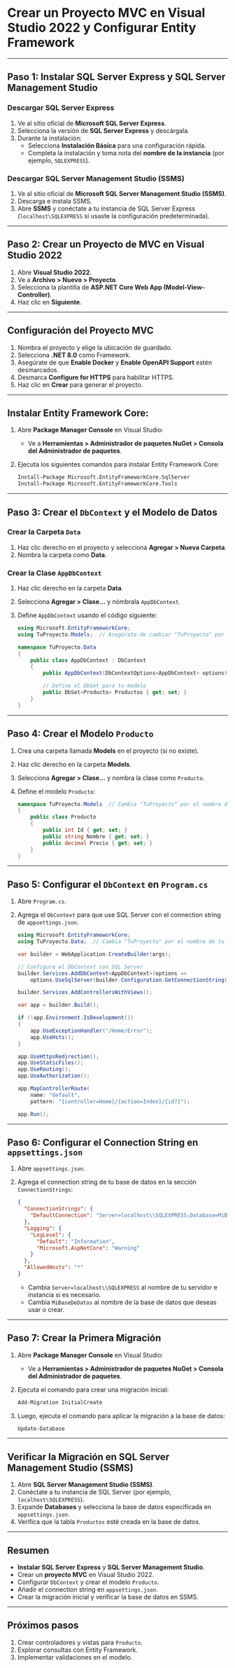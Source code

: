 <!-- Crear un Proyecto MVC en Visual Studio 2022 y Configurar Entity Framework -->
# Crear un Proyecto MVC en Visual Studio 2022 y Configurar Entity Framework

---

## Paso 1: Instalar SQL Server Express y SQL Server Management Studio

### Descargar SQL Server Express

1. Ve al sitio oficial de **Microsoft SQL Server Express**.
2. Selecciona la versión de **SQL Server Express** y descárgala.
3. Durante la instalación:
   - Selecciona **Instalación Básica** para una configuración rápida.
   - Completa la instalación y toma nota del **nombre de la instancia** (por ejemplo, `SQLEXPRESS`).

### Descargar SQL Server Management Studio (SSMS)

1. Ve al sitio oficial de **Microsoft SQL Server Management Studio (SSMS)**.
2. Descarga e instala SSMS.
3. Abre **SSMS** y conéctate a tu instancia de SQL Server Express (`localhost\SQLEXPRESS` si usaste la configuración predeterminada).

---

## Paso 2: Crear un Proyecto de MVC en Visual Studio 2022

1. Abre **Visual Studio 2022**.
2. Ve a **Archivo > Nuevo > Proyecto**.
3. Selecciona la plantilla de **ASP.NET Core Web App (Model-View-Controller)**.
4. Haz clic en **Siguiente**.

---

## Configuración del Proyecto MVC

1. Nombra el proyecto y elige la ubicación de guardado.
2. Selecciona **.NET 8.0** como Framework.
3. Asegúrate de que **Enable Docker** y **Enable OpenAPI Support** estén desmarcados.
4. Desmarca **Configure for HTTPS** para habilitar HTTPS.
5. Haz clic en **Crear** para generar el proyecto.

---

## **Instalar Entity Framework Core**:

1. Abre **Package Manager Console** en Visual Studio:
   - Ve a **Herramientas > Administrador de paquetes NuGet > Consola del Administrador de paquetes**.

2. Ejecuta los siguientes comandos para instalar Entity Framework Core:

   ```bash
   Install-Package Microsoft.EntityFrameworkCore.SqlServer
   Install-Package Microsoft.EntityFrameworkCore.Tools
   ```

---

## Paso 3: Crear el `DbContext` y el Modelo de Datos

### Crear la Carpeta `Data`

1. Haz clic derecho en el proyecto y selecciona **Agregar > Nueva Carpeta**.
2. Nombra la carpeta como **Data**.

### Crear la Clase `AppDbContext`

1. Haz clic derecho en la carpeta **Data**.
2. Selecciona **Agregar > Clase…** y nómbrala `AppDbContext`.
3. Define `AppDbContext` usando el código siguiente:

   ```csharp
   using Microsoft.EntityFrameworkCore;
   using TuProyecto.Models;  // Asegúrate de cambiar "TuProyecto" por el nombre de tu proyecto

   namespace TuProyecto.Data
   {
       public class AppDbContext : DbContext
       {
           public AppDbContext(DbContextOptions<AppDbContext> options) : base(options) { }

           // Define el DbSet para tu modelo
           public DbSet<Producto> Productos { get; set; }
       }
   }
   ```

---

## Paso 4: Crear el Modelo `Producto`

1. Crea una carpeta llamada **Models** en el proyecto (si no existe).
2. Haz clic derecho en la carpeta **Models**.
3. Selecciona **Agregar > Clase…** y nombra la clase como `Producto`.
4. Define el modelo `Producto`:

   ```csharp
   namespace TuProyecto.Models  // Cambia "TuProyecto" por el nombre de tu proyecto
   {
       public class Producto
       {
           public int Id { get; set; }
           public string Nombre { get; set; }
           public decimal Precio { get; set; }
       }
   }
   ```

---

## Paso 5: Configurar el `DbContext` en `Program.cs`

1. Abre `Program.cs`.
2. Agrega el `DbContext` para que use SQL Server con el connection string de `appsettings.json`.

   ```csharp
   using Microsoft.EntityFrameworkCore;
   using TuProyecto.Data;  // Cambia "TuProyecto" por el nombre de tu proyecto

   var builder = WebApplication.CreateBuilder(args);

   // Configura el DbContext con SQL Server
   builder.Services.AddDbContext<AppDbContext>(options =>
       options.UseSqlServer(builder.Configuration.GetConnectionString("DefaultConnection")));

   builder.Services.AddControllersWithViews();

   var app = builder.Build();

   if (!app.Environment.IsDevelopment())
   {
       app.UseExceptionHandler("/Home/Error");
       app.UseHsts();
   }

   app.UseHttpsRedirection();
   app.UseStaticFiles();
   app.UseRouting();
   app.UseAuthorization();

   app.MapControllerRoute(
       name: "default",
       pattern: "{controller=Home}/{action=Index}/{id?}");

   app.Run();
   ```

---

## Paso 6: Configurar el Connection String en `appsettings.json`

1. Abre `appsettings.json`.
2. Agrega el connection string de tu base de datos en la sección `ConnectionStrings`:

   ```json
   {
     "ConnectionStrings": {
       "DefaultConnection": "Server=localhost\\SQLEXPRESS;Database=MiBaseDeDatos;Trusted_Connection=True;TrustServerCertificate=True;"
     },
     "Logging": {
       "LogLevel": {
         "Default": "Information",
         "Microsoft.AspNetCore": "Warning"
       }
     },
     "AllowedHosts": "*"
   }
   ```

   - Cambia `Server=localhost\\SQLEXPRESS` al nombre de tu servidor e instancia si es necesario.
   - Cambia `MiBaseDeDatos` al nombre de la base de datos que deseas usar o crear.

---

## Paso 7: Crear la Primera Migración

1. Abre **Package Manager Console** en Visual Studio:
   - Ve a **Herramientas > Administrador de paquetes NuGet > Consola del Administrador de paquetes**.
2. Ejecuta el comando para crear una migración inicial:

   ```bash
   Add-Migration InitialCreate
   ```

3. Luego, ejecuta el comando para aplicar la migración a la base de datos:

   ```bash
   Update-Database
   ```

---

## Verificar la Migración en SQL Server Management Studio (SSMS)

1. Abre **SQL Server Management Studio (SSMS)**.
2. Conéctate a tu instancia de SQL Server (por ejemplo, `localhost\SQLEXPRESS`).
3. Expande **Databases** y selecciona la base de datos especificada en `appsettings.json`.
4. Verifica que la tabla `Productos` esté creada en la base de datos.

---

## Resumen

- **Instalar SQL Server Express** y **SQL Server Management Studio**.
- Crear un **proyecto MVC** en Visual Studio 2022.
- Configurar `DbContext` y crear el modelo `Producto`.
- Añadir el connection string en `appsettings.json`.
- Crear la migración inicial y verificar la base de datos en SSMS.

---

## Próximos pasos

1. Crear controladores y vistas para `Producto`.
2. Explorar consultas con Entity Framework.
3. Implementar validaciones en el modelo.
